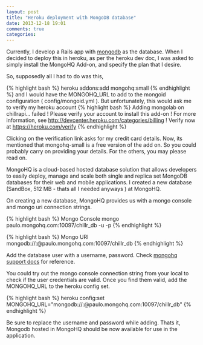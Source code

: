 ```yaml
---
layout: post
title: "Heroku deployment with MongoDB database"
date: 2013-12-18 19:01
comments: true
categories: 
---
```


Currently, I develop a Rails app with [mongodb](http://www.mongodb.org/) as the database.
When I decided to deploy this in heroku, as per the heroku dev doc, I was asked to simply install the MongoHQ Add-on, and specify the plan that I desire.

So, supposedly all I had to do was this,

{% highlight bash %}
heroku addons:add mongohq:small
{% endhighlight %}
and I would have the MONGOHQ_URL to add to the mongoid configuration ( config/mongoid.yml ).
But unfortunately, this would ask me to verify my heroku account
{% highlight bash %}
Adding mongolab on chillrapi... failed
 !    Please verify your account to install this add-on
 !    For more information, see http://devcenter.heroku.com/categories/billing
 !    Verify now at https://heroku.com/verify
{% endhighlight %}

 Clicking on the verification link asks for my credit card details. Now, its mentioned that mongohq-small is a free version of the add on. So you could probably carry on providing your details. For the others, you may please read on.

 MongoHQ is a cloud-based hosted database solution that allows developers to easily deploy, manage and scale both single and replica set MongoDB databases for their web and mobile applications. I created a new database (SandBox, 512 MB -  thats all I needed anyways ) at MongoHQ.

On creating a new database, MongoHQ provides us with a mongo console and mongo uri connection strings.

{% highlight bash %}
Mongo Console
mongo paulo.mongohq.com:10097/chillr_db -u <user> -p<password>
{% endhighlight %}

{% highlight bash %}
Mongo URI
mongodb://<user>:<password>@paulo.mongohq.com:10097/chillr_db
{% endhighlight %}

Add the database user with a username, password. Check [mongohq support docs](http://support.mongohq.com/common-questions/debugging-connection-issues.html) for reference.

You could try out the mongo console connection string from your local to check if the user credentials are valid. Once you find them valid, add the MONGOHQ_URL to the heroku config set.

{% highlight bash %}
heroku config:set MONGOHQ_URL="mongodb://<user>:<password>@paulo.mongohq.com:10097/chillr_db"
{% endhighlight %}

Be sure to replace the username and password while adding.
Thats it, Mongodb hosted in MongoHQ should be now available for use in the application.
